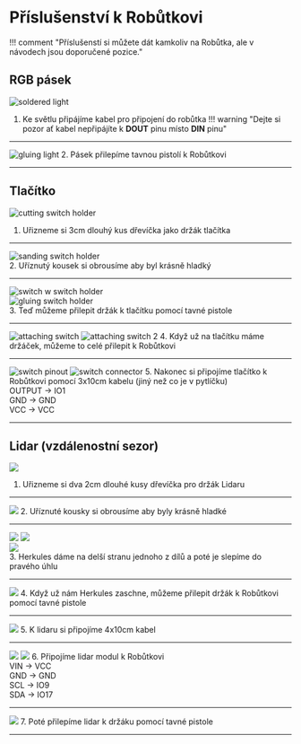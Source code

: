 # Příslušenství k Robůtkovi

!!! comment "Příslušenstí si můžete dát kamkoliv na Robůtka, ale v návodech jsou doporučené pozice."

## RGB pásek
![soldered light](assets/soldered_light.jpg)
1. Ke světlu připájíme kabel pro připojení do robůtka
!!! warning "Dejte si pozor ať kabel nepřipájíte k **DOUT** pinu místo **DIN** pinu"
<hr>

![gluing light](assets/gluing_light.jpg)
2. Pásek přilepíme tavnou pistolí k Robůtkovi
<hr>

## Tlačítko

![cutting switch holder](assets/cutting_switch_holder.jpg)<br>
1. Uřizneme si 3cm dlouhý kus dřevíčka jako držák tlačítka
<hr>

![sanding switch holder](assets/sanding_switch_holder.jpg)<br>
2. Uříznutý kousek si obrousíme aby byl krásně hladký
<hr>

![switch w switch holder](assets/switch_w_switch_holder.jpg)<br>
![gluing switch holder](assets/gluing_switch_holder.jpg)<br>
3. Teď můžeme přilepit držák k tlačítku pomocí tavné pistole
<hr>

![attaching switch](assets/attaching_switch.jpg)
![attaching switch 2](assets/attaching_switch_2.jpg)
4. Když už na tlačítku máme držáček, můžeme to celé přilepit k Robůtkovi
<hr>

![switch pinout](assets/switch_pinout.jpg)
![switch connector](assets/switch_connector.jpg)
5. Nakonec si připojíme tlačítko k Robůtkovi pomocí 3x10cm kabelu (jiný než co je v pytlíčku) <br>
OUTPUT -> IO1 <br>
GND    -> GND <br>
VCC    -> VCC
<hr>

## Lidar (vzdálenostní sezor)

![](assets/cutting_lidar_holder.jpg)
1. Uřizneme si dva 2cm dlouhé kusy dřevíčka pro držák Lidaru
<hr>

![](assets/sanding_lidar_holder.jpg)
2. Uříznuté kousky si obrousíme aby byly krásně hladké
<hr>

![](assets/gluing_lidar_holder.jpg)
![](assets/glue_on_lidar_holder.jpg) <br>
![](assets/glued_lidar_holder.jpg) <br>
3. Herkules dáme na delší stranu jednoho z dílů a poté je slepíme do pravého úhlu
<hr>

![](assets/attaching_lidar_holder.jpg)
4. Když už nám Herkules zaschne, můžeme přilepit držák k Robůtkovi pomocí tavné pistole 
<hr>

![](assets/lidar_w_cables.jpg)
5. K lidaru si připojíme 4x10cm kabel
<hr>

![](assets/lidar_w_cables_closeup.jpg)
![](assets/lidar_connector.jpg)
6. Připojíme lidar modul k Robůtkovi<br>
VIN -> VCC <br>
GND -> GND <br>
SCL -> IO9 <br>
SDA -> IO17
<hr>

![](assets/attaching_lidar.jpg)
7. Poté přilepíme lidar k držáku pomocí tavné pistole
<hr>
